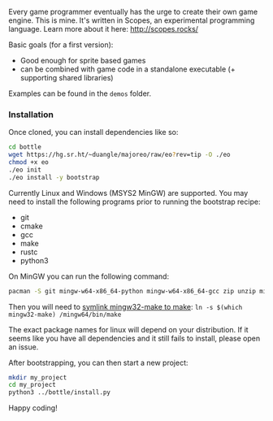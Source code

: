 Every game programmer eventually has the urge to create their own game engine. This is mine. It's written in Scopes, an experimental programming language. Learn more about it here: http://scopes.rocks/

Basic goals (for a first version):
- Good enough for sprite based games
- can be combined with game code in a standalone executable (+ supporting shared libraries)

Examples can be found in the `demos` folder.

### Installation
Once cloned, you can install dependencies like so:

``` sh
cd bottle
wget https://hg.sr.ht/~duangle/majoreo/raw/eo?rev=tip -O ./eo
chmod +x eo
./eo init
./eo install -y bootstrap
```

Currently Linux and Windows (MSYS2 MinGW) are supported. You may need to install the following programs prior to running the bootstrap recipe:
- git
- cmake
- gcc
- make
- rustc
- python3

On MinGW you can run the following command:
``` sh
pacman -S git mingw-w64-x86_64-python mingw-w64-x86_64-gcc zip unzip mingw-w64-x86_64-7zip mingw-w64-x86_64-make mingw-w64-x86_64-rust mingw-w64-x86_64-clang mingw-w64-x86_64-cmake
```
Then you will need to [symlink mingw32-make to make](https://stackoverflow.com/a/51755483): `ln -s $(which mingw32-make) /mingw64/bin/make`

The exact package names for linux will depend on your distribution.
If it seems like you have all dependencies and it still fails to install, please open an issue.

After bootstrapping, you can then start a new project:
``` sh
mkdir my_project
cd my_project
python3 ../bottle/install.py
```

Happy coding!

